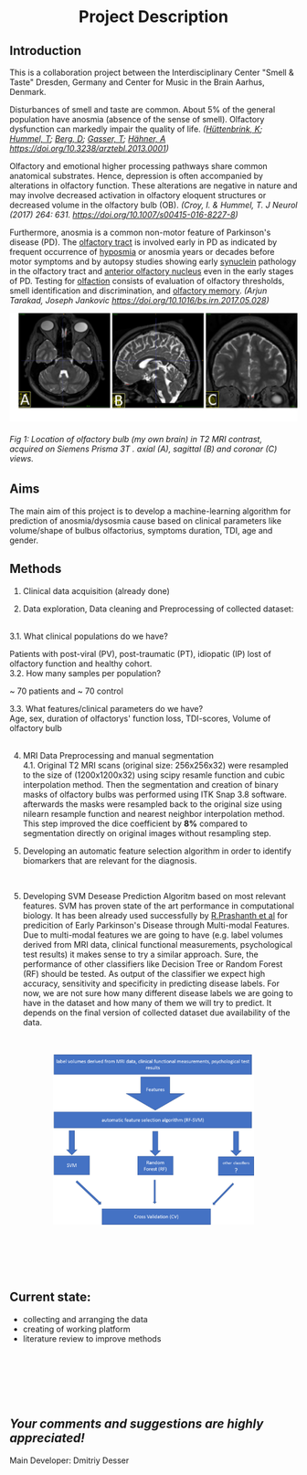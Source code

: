


#  <p align="center"> Project Description

## Introduction
 This is a collaboration project between  the Interdisciplinary Center "Smell & Taste" Dresden, Germany and Center for Music in the Brain Aarhus, Denmark.

Disturbances of smell and taste are common. About 5% of the general population have anosmia (absence of the sense of smell). Olfactory dysfunction can markedly impair the quality of life. 
*([Hüttenbrink, K](https://www.aerzteblatt.de/suche?archivAutor=H%FCttenbrink%2C+K);  [Hummel, T](https://www.aerzteblatt.de/suche?archivAutor=Hummel%2C+T);  [Berg, D](https://www.aerzteblatt.de/suche?archivAutor=Berg%2C+D);  [Gasser, T](https://www.aerzteblatt.de/suche?archivAutor=Gasser%2C+T);  [Hähner, A](https://www.aerzteblatt.de/suche?archivAutor=H%E4hner%2C+A)
https://doi.org/10.3238/arztebl.2013.0001)*


Olfactory and emotional higher processing pathways share common anatomical substrates. Hence, depression is often accompanied by alterations in olfactory function. These alterations are negative in nature and may involve decreased activation in olfactory eloquent structures or decreased volume in the olfactory bulb (OB).
*(Croy, I. & Hummel, T. J Neurol (2017) 264: 631. https://doi.org/10.1007/s00415-016-8227-8)*

Furthermore, anosmia is a common non-motor feature of Parkinson's disease (PD). The  [olfactory tract](https://www.sciencedirect.com/topics/neuroscience/olfactory-tract "Learn more about Olfactory Tract from ScienceDirect's AI-generated Topic Pages")  is involved early in PD as indicated by frequent occurrence of [hyposmia](https://www.sciencedirect.com/topics/neuroscience/hyposmia "Learn more about Hyposmia from ScienceDirect's AI-generated Topic Pages") or anosmia years or decades before motor symptoms and by autopsy studies showing early  [synuclein](https://www.sciencedirect.com/topics/neuroscience/synuclein "Learn more about Synuclein from ScienceDirect's AI-generated Topic Pages")  pathology in the olfactory tract and [anterior olfactory nucleus](https://www.sciencedirect.com/topics/neuroscience/anterior-olfactory-nucleus "Learn more about Anterior Olfactory Nucleus from ScienceDirect's AI-generated Topic Pages") even in the early stages of PD. Testing for  [olfaction](https://www.sciencedirect.com/topics/neuroscience/olfaction "Learn more about Olfaction from ScienceDirect's AI-generated Topic Pages") consists of evaluation of olfactory thresholds, smell identification and discrimination, and  [olfactory memory](https://www.sciencedirect.com/topics/neuroscience/olfactory-memory "Learn more about Olfactory Memory from ScienceDirect's AI-generated Topic Pages").
*(Arjun Tarakad, Joseph Jankovic https://doi.org/10.1016/bs.irn.2017.05.028)*



![olfactory bulb](https://github.com/desserdmi/olfactory_bulb/blob/master/ob.png)
######  *Fig 1: Location of olfactory bulb (my own brain) in T2 MRI contrast, acquired on Siemens Prisma 3T . axial (A), sagittal (B) and coronar (C) views.*

## Aims

 
The main aim of this project is to develop a machine-learning algorithm for prediction of anosmia/dysosmia cause based on clinical parameters like volume/shape of bulbus olfactorius, symptoms duration, TDI,  age and gender.

## Methods  

 1. Clinical data acquisition (already done) 

3. Data exploration, Data cleaning and Preprocessing of collected dataset: <br><br>

3.1. What clinical populations do we have? <br>

Patients with post-viral (PV), post-traumatic (PT), idiopatic (IP) lost of olfactory function and healthy cohort.  <br>
3.2. How many samples per population? <br>

~ 70 patients and ~ 70 control

3.3. What features/clinical parameters do we have? <br>
Age, sex, duration of olfactorys' function loss, TDI-scores, Volume of olfactory bulb<br><br>

4. MRI Data Preprocessing and manual segmentation<br>
4.1. Original T2 MRI scans (original size: 256x256x32)  were resampled to the size of (1200x1200x32) using scipy resamle function and cubic interpolation method. Then the segmentation and creation of binary masks of olfactory bulbs was performed using ITK Snap 3.8 software. afterwards the masks were resampled back to the original size using nilearn resample function and nearest neighbor interpolation method. This step improved the dice coefficient by **8%** compared to segmentation directly on original images without resampling step.     


6. Developing an automatic feature selection algorithm 
in order to identify biomarkers that are relevant for
the diagnosis.  

<br>


5.  Developing SVM Desease Prediction Algoritm  based on most relevant features.  SVM has
proven state of the art performance in computational biology. It has been already used successfully by
[R.Prashanth et al](https://doi.org/10.1016/j.ijmedinf.2016.03.001) for predicition of Early Parkinson's Disease through Multi-modal Features.  
Due to multi-modal features we are going to have (e.g. label volumes derived from MRI data, clinical functional measurements, psychological test results) it makes sense to try a similar approach.  Sure, the performance of other classifiers like Decision Tree or Random Forest (RF) should be tested. As output of the classifier we expect high accuracy, sensitivity and specificity in predicting disease labels. For now, we are not sure how many different disease labels we are going to have in the dataset and how many of them we will try to predict. It depends on the final version of collected dataset due availability of the data.  
<br><br>
<p align="center"> <img src="https://github.com/desserdmi/olfactory_bulb/blob/master/process.png" width=70% height=70% /></p>

<br>
<br>
<br>
<br>

## Current state:

 - collecting and arranging the data
 - creating of working platform
 - literature review to improve methods


<br><br><br><br><br>

## *Your comments and suggestions are highly appreciated!*


Main Developer: Dmitriy Desser
<!--stackedit_data:
eyJoaXN0b3J5IjpbLTYwNjY2NDI1NSwyMTMzMjQ1MzE3LDU4NT
c5Nzk4OCwxNzk4NDcxNjgsMTExOTE3ODAxMSwtMTU0ODc2NzA0
MiwtMTQ0MjY0OTE1NCwtNzEwNzEwNzk5LC0xNTM0MjM3OTI1LC
04NTUzMTA2MDAsMjk1Mjg3MDg4LDkwODA5NDcwNSw2Mjk1NjI2
MSwxMTc2MTY0ODEyLC04MjMyMDA4MzMsLTE1MDQ0ODI1NywzNT
Q1NDY2MDAsLTExMTYwMzg1MTUsNzM1ODM5NzM1LC0yNDIyNjIw
MzddfQ==
-->
